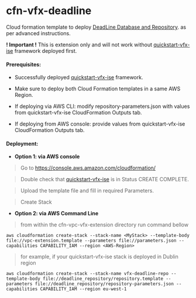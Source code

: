 # cfn-vfx-deadline

Cloud formation template to deploy [DeadLine Database and Repository](https://docs.thinkboxsoftware.com/products/deadline/10.0/1_User%20Manual/manual/install-db-repo.html).
as per advanced instructions.

**! Important !**
This is extension only and will not work without [quickstart-vfx-ise](https://github.com/aws-quickstart/quickstart-vfx-ise) framework deployed first.

#### Prerequisites:
- Successfully deployed [quickstart-vfx-ise](https://github.com/aws-quickstart/quickstart-vfx-ise) framework.

- Make sure to deploy both Cloud Formation templates in a same AWS Region.

- If deploying via AWS CLI: modify repository-parameters.json with values from quickstart-vfx-ise CloudFormation Outputs tab.

- If deploying from AWS console: provide values from quickstart-vfx-ise CloudFormation Outputs tab.

#### Deployment:

- **Option 1: via AWS console**
> Go to https://console.aws.amazon.com/cloudformation/

> Double check that [quickstart-vfx-ise](https://github.com/aws-quickstart/quickstart-vfx-ise) is in Status CREATE COMPLETE.

> Upload the template file and fill in required Parameters.

> Create Stack 

- **Option 2: via AWS Command Line**
> from within the cfn-vpc-vfx-extension directory run command bellow 

`aws cloudformation create-stack --stack-name <MyStack> --template-body file://vpc-extension.template --parameters file://parameters.json --capabilities CAPABILITY_IAM --region <AWS-Region>`

> for example, if your quickstart-vfx-ise stack is deployed in Dublin region

`aws cloudformation create-stack --stack-name vfx-deadline-repo --template-body file://deadline_repository/repository.template --parameters file://deadline_repository/repository-parameters.json --capabilities CAPABILITY_IAM --region eu-west-1`

